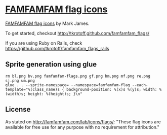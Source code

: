 # [FAMFAMFAM flag icons](http://tkrotoff.github.com/famfamfam_flags/)

[FAMFAMFAM flag icons](http://famfamfam.com/lab/icons/flags/) by Mark James.

To get started, checkout http://tkrotoff.github.com/famfamfam_flags/

If you are using Ruby on Rails, check https://github.com/tkrotoff/famfamfam_flags_rails

## Sprite generation using glue

    rm bl.png bv.png famfamfam-flags.png gf.png hm.png mf.png re.png sj.png um.png
    glue . . --sprite-namespace= --namespace=famfamfam-flag --each-template="%(class_name)s { background-position: %(x)s %(y)s; width: %(width)s; height: %(height)s; }\n"

## License

As stated on http://famfamfam.com/lab/icons/flags/: "These flag icons are available for free use for any purpose with no requirement for attribution."
